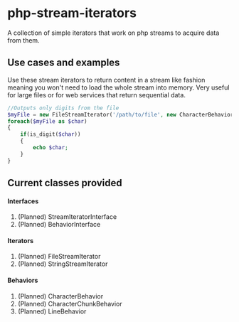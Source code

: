 php-stream-iterators
====================

A collection of simple iterators that work on php streams to acquire data from them.

Use cases and examples
----------------------
Use these stream iterators to return content in a stream like fashion meaning you won't need to load the whole stream into memory. Very useful for large files or for web services that return sequential data.

```PHP
//Outputs only digits from the file
$myFile = new FileStreamIterator('/path/to/file', new CharacterBehavior());
foreach($myFile as $char)
{
	if(is_digit($char))
	{
		echo $char;	
	}
}
```

Current classes provided
------------------------
#### Interfaces
1. (Planned) StreamIteratorInterface
2. (Planned) BehaviorInterface

#### Iterators
1. (Planned) FileStreamIterator
2. (Planned) StringStreamIterator

#### Behaviors
1. (Planned) CharacterBehavior
2. (Planned) CharacterChunkBehavior
3. (Planned) LineBehavior